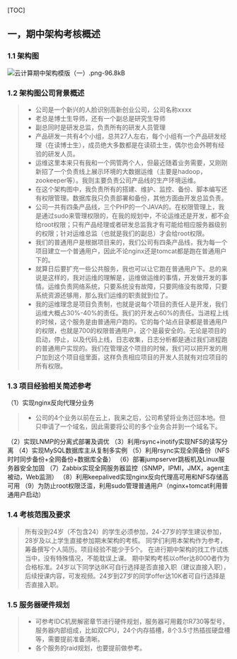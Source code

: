 [TOC]

## 一，期中架构考核概述

### 1.1 架构图

![云计算期中架构模版（一）.png-96.8kB](http://static.zybuluo.com/chensiqi/qlxwi8uasv6a94owg76lb3g4/%E4%BA%91%E8%AE%A1%E7%AE%97%E6%9C%9F%E4%B8%AD%E6%9E%B6%E6%9E%84%E6%A8%A1%E7%89%88%EF%BC%88%E4%B8%80%EF%BC%89.png)

### 1.2 架构图公司背景概述

> - 公司是一个新兴的人脸识别高新创业公司，公司名称xxxx
> - 老总是博士生导师，还有一个副总是研究生导师
> - 副总同时是研发总监，负责所有的研发人员管理
> - 产品研发一共有4个小组，总共27人左右，每个小组有一个产品研发经理（在读博士生），成员绝大多数都是在读硕士生，偶尔也会外聘有经验的研发人员。
> - 运维这里本来只有我和一个网管两个人，但最近随着业务需要，又刚刚新招了一个负责线上展示环境的大数据运维（主要是hadoop，zookeeper等）。我则主要负责公司产品线的生产环境运维。
> - 在这个架构图中，我负责所有的搭建、维护、监控、备份、脚本编写还有权限管理。数据库我只负责部署和备份，其他方面由开发总监负责。
> - 公司一共有四条产品线，三个PHP的一个JAVA的。在权限管理上，我是通过sudo来管理权限的，在我的规划中，不论运维还是开发，都不会给root权限；只有产品经理或者研发总监我才有可能给相应服务器级别的权限；针对运维总监（也就是我们的副总）才会给root权限。
> - 我们的普通用户是根据项目来的，我们公司有四条产品线，我为每一个项目建立一个普通用户，因此不论nginx还是tomcat都是跑在普通用户下的。
> - 就算日后要扩充一些公共服务，我也可以让它跑在普通用户下。总的来说是这样的，我对运维的理解是，运维做运维的事情，开发做开发的事情。运维负责网络系统，只要系统没有故障，只要网络没有故障，只要系统资源还够用，那么我们运维的职责就到位了。
> - 我的运维理念是项目负责制，也就是说每个项目的责任人是开发，我们运维大概占30%-40%的责任。我们的开发占60%的责任。当进程上线的时候，这个服务是由普通用户跑的。它的每个站点目录都是普通用户的权限，也就是700的权限普通用户，这个是最安全的。无论是项目的启动，停止，以及代码上线，日志收集，日志分析都是通过我们进程跑的普通用户实现的。我们在管理这个项目的时候，我们可以把开发的用户加到这个项目组里面，这样负责相应项目的开发人员就有对应项目的所有权限。

### 1.3 项目经验相关简述参考

（1）实现nginx反向代理分业务

> - 公司的4个业务以前在云上，我来之后，公司希望将业务迁回本地。但只申请了一个域名，因此需要将公司的多个业务合并到一个域名下。

（2）实现LNMP的分离式部署及调优
 （3）利用rsync+inotify实现NFS的读写分离
 （4）实现MySQL数据库主从复制多实例
 （5）利用rsync实现全网备份（NFS时时同步备份+全网备份+数据库全备）
 （6）部署jumpserver跳板机及Linux服务器安全加固
 （7）Zabbix实现全网服务器监控（SNMP，IPMI，JMX，agent主被动，Web监测）
 （8）利用keepalived实现nginx反向代理高可用和NFS存储高可用
 （9）为防止root权限泛滥，利用sudo管理普通用户（nginx+tomcat利用普通用户启动）

### 1.4 考核范围及要求

> 所有没到24岁（不包含24）的学生必须参加，24-27岁的学生建议参加，28岁及以上学生直接参加期末架构的考核。
>  同学们利用本架构作为参考，筹备撰写个人简历。项目经验不能少于5个。
>  在进行期中架构的找工作试炼当中，没有特殊情况，不能耽误上课。
>  期中架构考核以offer达8000者作为合格标准。24岁以下同学达8K可自行选择是否直接入职（建议直接入职），后续授课内容，可发视频。24岁到27岁的同学offer达10K者可自行选择是否直接入职。

### 1.5 服务器硬件规划

> - 可参考IDC机房解密章节进行硬件规划，服务器可用戴尔R730等型号，服务器内部组成，比如双CPU，24个内存插槽，8个3.5寸热插拔硬盘槽等，需要提前准备清晰。
> - 各个服务的raid规划，也要提前做参考。
